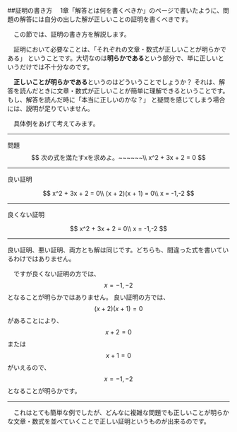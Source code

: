 ##証明の書き方
　1章「解答とは何を書くべきか」のページで書いたように、問題の解答には自分の出した解が正しいことの証明を書くべきです。

　この節では、証明の書き方を解説します。


　証明において必要なことは、「それぞれの文章・数式が正しいことが明らかである」
ということです。大切なのは**明らかである**という部分で、単に正しいというだけでは不十分なのです。

　**正しいことが明らかである**というのはどういうことでしょうか？ それは、解答を読んだときに文章・数式が正しいことが簡単に理解できるということです。もし、解答を読んだ時に「本当に正しいのかな？」 と疑問を感じてしまう場合には、説明が足りていません。

　具体例をあげて考えてみます。

***

問題
$$
次の式を満たすxを求めよ。~~~~~~\\
x^2 + 3x + 2 = 0
$$

***
良い証明

$$
x^2 + 3x + 2 = 0\\
(x + 2)(x + 1) = 0\\
x = -1,-2
$$

***
良くない証明

$$
x^2 + 3x + 2 = 0\\
x = -1,-2
$$

***

良い証明、悪い証明、両方とも解は同じです。どちらも、間違った式を書いているわけではありません。


　ですが良くない証明の方では、$$x = -1,-2$$ となることが明らかではありません。
良い証明の方では、 $$(x+2)(x+1)=0$$ があることにより、 $$x+2=0$$ または $$x+1=0$$ がいえるので、 $$x = -1,-2$$ となることが明らかです。

***

　これはとても簡単な例でしたが、どんなに複雑な問題でも正しいことが明らかな文章・数式を並べていくことで正しい証明というものが出来るのです。
